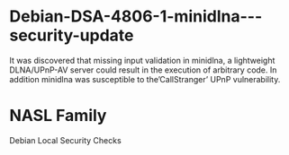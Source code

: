 # Debian-DSA-4806-1-minidlna---security-update
It was discovered that missing input validation in minidlna, a lightweight DLNA/UPnP-AV server could result in the execution of arbitrary code. 
In addition minidlna was susceptible to the’CallStranger’ UPnP vulnerability.

# NASL Family
Debian Local Security Checks
